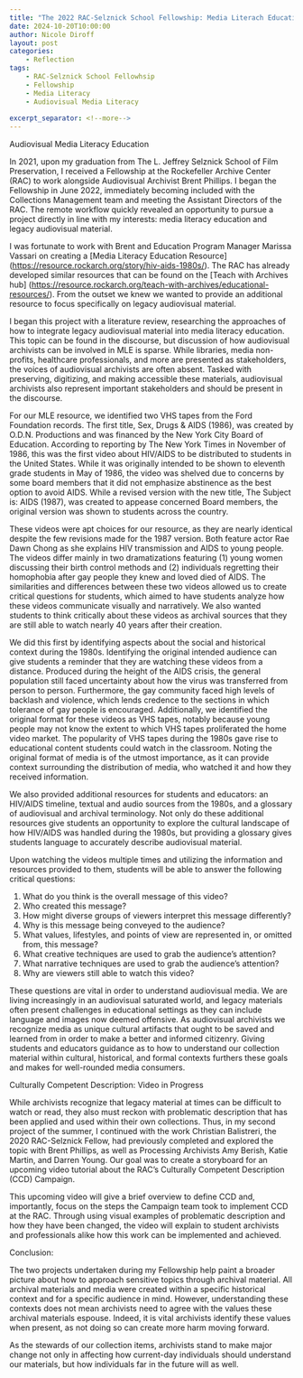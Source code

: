 ```yaml
--- 
title: "The 2022 RAC-Selznick School Fellowship: Media Literach Education and Culturally Competent Description"
date: 2024-10-20T10:00:00 
author: Nicole Diroff
layout: post 
categories: 
    - Reflection
tags: 
    - RAC-Selznick School Fellowhsip
    - Fellowship
    - Media Literacy
    - Audiovisual Media Literacy
    
excerpt_separator: <!--more--> 
--- 
```


Audiovisual Media Literacy Education

In 2021, upon my graduation from The L. Jeffrey Selznick School of Film Preservation, I received a Fellowship at the Rockefeller Archive Center (RAC) to work alongside Audiovisual Archivist Brent Phillips. I began the Fellowship in June 2022, immediately becoming included with the Collections Management team and meeting the Assistant Directors of the RAC. The remote workflow quickly revealed an opportunity to pursue a project directly in line with my interests: media literacy education and legacy audiovisual material.


 <!--more--> 
 
I was fortunate to work with Brent and Education Program Manager Marissa Vassari on creating a [Media Literacy Education Resource] (https://resource.rockarch.org/story/hiv-aids-1980s/). The RAC has already developed similar resources that can be found on the [Teach with Archives hub] (https://resource.rockarch.org/teach-with-archives/educational-resources/). From the outset we knew we wanted to provide an additional resource to focus specifically on legacy audiovisual material.

I began this project with a literature review, researching the approaches of how to integrate legacy audiovisual material into media literacy education. This topic can be found in the discourse, but discussion of how audiovisual archivists can be involved in MLE is sparse. While libraries, media non-profits, healthcare professionals, and more are presented as stakeholders, the voices of audiovisual archivists are often absent. Tasked with preserving, digitizing, and making accessible these materials, audiovisual archivists also represent important stakeholders and should be present in the discourse.

For our MLE resource, we identified two VHS tapes from the Ford Foundation records. The first title, Sex, Drugs & AIDS (1986), was created by O.D.N. Productions and was financed by the New York City Board of Education. According to reporting by The New York Times in November of 1986, this was the first video about HIV/AIDS to be distributed to students in the United States. While it was originally intended to be shown to eleventh grade students in May of 1986, the video was shelved due to concerns by some board members that it did not emphasize abstinence as the best option to avoid AIDS. While a revised version with the new title, The Subject is: AIDS (1987), was created to appease concerned Board members, the original version was shown to students across the country.

These videos were apt choices for our resource, as they are nearly identical despite the few revisions made for the 1987 version. Both feature actor Rae Dawn Chong as she explains HIV transmission and AIDS to young people. The videos differ mainly in two dramatizations featuring (1) young women discussing their birth control methods and (2) individuals regretting their homophobia after gay people they knew and loved died of AIDS. The similarities and differences between these two videos allowed us to create critical questions for students, which aimed to have students analyze how these videos communicate visually and narratively. We also wanted students to think critically about these videos as archival sources that they are still able to watch nearly 40 years after their creation.

We did this first by identifying aspects about the social and historical context during the 1980s. Identifying the original intended audience can give students a reminder that they are watching these videos from a distance. Produced during the height of the AIDS crisis, the general population still faced uncertainty about how the virus was transferred from person to person. Furthermore, the gay community faced high levels of backlash and violence, which lends credence to the sections in which tolerance of gay people is encouraged. Additionally, we identified the original format for these videos as VHS tapes, notably because young people may not know the extent to which VHS tapes proliferated the home video market. The popularity of VHS tapes during the 1980s gave rise to educational content students could watch in the classroom. Noting the original format of media is of the utmost importance, as it can provide context surrounding the distribution of media, who watched it and how they received information.

We also provided additional resources for students and educators: an HIV/AIDS timeline, textual and audio sources from the 1980s, and a glossary of audiovisual and archival terminology. Not only do these additional resources give students an opportunity to explore the cultural landscape of how HIV/AIDS was handled during the 1980s, but providing a glossary gives students language to accurately describe audiovisual material.

Upon watching the videos multiple times and utilizing the information and resources provided to them, students will be able to answer the following critical questions:

1. What do you think is the overall message of this video?
2. Who created this message?
3. How might diverse groups of viewers interpret this message differently?
4. Why is this message being conveyed to the audience?
5. What values, lifestyles, and points of view are represented in, or omitted from, this message?
6. What creative techniques are used to grab the audience’s attention?
7. What narrative techniques are used to grab the audience’s attention?
8. Why are viewers still able to watch this video?

These questions are vital in order to understand audiovisual media. We are living increasingly in an audiovisual saturated world, and legacy materials often present challenges in educational settings as they can include language and images now deemed offensive. As audiovisual archivists we recognize media as unique cultural artifacts that ought to be saved and learned from in order to make a better and informed citizenry. Giving students and educators guidance as to how to understand our collection material within cultural, historical, and formal contexts furthers these goals and makes for well-rounded media consumers.

Culturally Competent Description: Video in Progress

While archivists recognize that legacy material at times can be difficult to watch or read, they also must reckon with problematic description that has been applied and used within their own collections. Thus, in my second project of the summer, I continued with the work Christian Balistreri, the 2020 RAC-Selznick Fellow, had previously completed and explored the topic with Brent Phillips, as well as Processing Archivists Amy Berish, Katie Martin, and Darren Young. Our goal was to create a storyboard for an upcoming video tutorial about the RAC’s Culturally Competent Description (CCD) Campaign.

This upcoming video will give a brief overview to define CCD and, importantly, focus on the steps the Campaign team took to implement CCD at the RAC. Through using visual examples of problematic description and how they have been changed, the video will explain to student archivists and professionals alike how this work can be implemented and achieved.

Conclusion:

The two projects undertaken during my Fellowship help paint a broader picture about how to approach sensitive topics through archival material. All archival materials and media were created within a specific historical context and for a specific audience in mind. However, understanding these contexts does not mean archivists need to agree with the values these archival materials espouse. Indeed, it is vital archivists identify these values when present, as not doing so can create more harm moving forward. 

As the stewards of our collection items, archivists stand to make major change not only in affecting how current-day individuals should understand our materials, but how individuals far in the future will as well.

